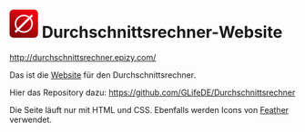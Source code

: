 # <img src="https://github.com/GLifeDE/Durchschnittsrechner/blob/master/Durchschnittsrechner/Rechner-Icon.png?raw=true" alt="Rechner-Icon" width="50" /> Durchschnittsrechner-Website
http://durchschnittsrechner.epizy.com/

Das ist die [Website](http://durchschnittsrechner.epizy.com/) für den Durchschnittsrechner.

Hier das Repository dazu: https://github.com/GLifeDE/Durchschnittsrechner

Die Seite läuft nur mit HTML und CSS.
Ebenfalls werden Icons von [Feather](https://feathericons.com/) verwendet.
